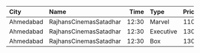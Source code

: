 | City      | Name                   |  Time | Type      | Price | Capacity | Booked |
| :-------- | :--------------------- | ----: | :-------- | ----: | -------: | -----: |
| Ahmedabad | RajhansCinemasSatadhar | 12:30 | Marvel    |  110₹ |       26 |      4 |
| Ahmedabad | RajhansCinemasSatadhar | 12:30 | Executive |  130₹ |       71 |      7 |
| Ahmedabad | RajhansCinemasSatadhar | 12:30 | Box       |  130₹ |        5 |      5 |
